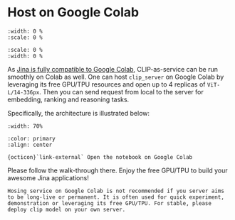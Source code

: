# Host on Google Colab

```{figure} https://clip-as-service.jina.ai/_images/colab-banner.png
:width: 0 %
:scale: 0 %
```

```{figure} colab-banner.png
:scale: 0 %
:width: 0 %
```


As [Jina is fully compatible to Google Colab](https://docs.jina.ai/how-to/google-colab/), CLIP-as-service can be run smoothly on Colab as well. One can host `clip_server` on Google Colab by leveraging its free GPU/TPU resources and open up to 4 replicas of `ViT-L/14-336px`. Then you can send request from local to the server for embedding, ranking and reasoning tasks. 

Specifically, the architecture is illustrated below:

```{figure} cas-on-colab.svg
:width: 70%
```

```{button-link} https://colab.research.google.com/github/jina-ai/clip-as-service/blob/main/docs/hosting/cas-on-colab.ipynb
:color: primary
:align: center

{octicon}`link-external` Open the notebook on Google Colab 
```

Please follow the walk-through there. Enjoy the free GPU/TPU to build your awesome Jina applications!


```{tip}
Hosing service on Google Colab is not recommended if you server aims to be long-live or permanent. It is often used for quick experiment, demonstration or leveraging its free GPU/TPU. For stable, please deploy clip model on your own server.
```



